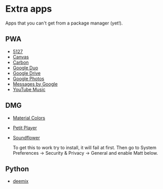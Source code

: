 # Extra apps

Apps that you can't get from a package manager (yet!).

## PWA

- [5127](https://web.5217.app/)
- [Canvas](https://canvas.apps.chrome/)
- [Carbon](https://carbon.now.sh/)
- [Google Duo](https://duo.google.com/)
- [Google Drive](https://drive.google.com/)
- [Google Photos](https://photos.google.com/)
- [Messages by Google](https://messages.google.com/)
- [YouTube Music](https://music.youtube.com/)

## DMG

- [Material Colors](https://github.com/romannurik/MaterialColorsApp/releases/tag/v2.0.1)
- [Petit Player](https://getpetit.github.io/)
- [Soundflower](https://github.com/mattingalls/Soundflower/releases/tag/2.0b2)

  To get this to work try to install, it will fail at first.
  Then go to System Preferences → Security & Privacy → General and enable Matt below.

## Python

- [deemix](https://t.me/s/getdeemix)
